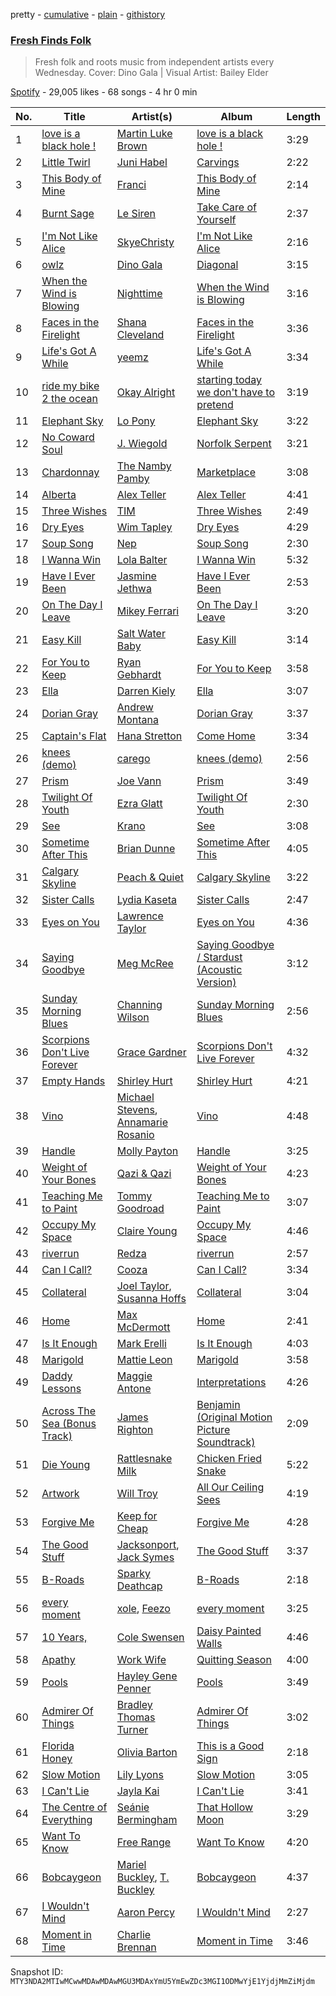 pretty - [cumulative](/playlists/cumulative/37i9dQZF1DXdS3lvGe1GrT.md) - [plain](/playlists/plain/37i9dQZF1DXdS3lvGe1GrT) - [githistory](https://github.githistory.xyz/mackorone/spotify-playlist-archive/blob/main/playlists/plain/37i9dQZF1DXdS3lvGe1GrT)

### [Fresh Finds Folk](https://open.spotify.com/playlist/37i9dQZF1DXdS3lvGe1GrT)

> Fresh folk and roots music from independent artists every Wednesday\. Cover: Dino Gala \| Visual Artist: Bailey Elder

[Spotify](https://open.spotify.com/user/spotify) - 29,005 likes - 68 songs - 4 hr 0 min

| No. | Title | Artist(s) | Album | Length |
|---|---|---|---|---|
| 1 | [love is a black hole !](https://open.spotify.com/track/28cQ6woa2DeOICa4Qefaje) | [Martin Luke Brown](https://open.spotify.com/artist/7L2rePM60cIztWZ7cLlskE) | [love is a black hole !](https://open.spotify.com/album/16d3wulra6dX9bVyENqGPU) | 3:29 |
| 2 | [Little Twirl](https://open.spotify.com/track/7vmWRYyUn4N70WFWigpMwc) | [Juni Habel](https://open.spotify.com/artist/2Kn9TqqVY8YLi0ijUAAQqZ) | [Carvings](https://open.spotify.com/album/0g5Hk7IoMATmXQKDwdM9ln) | 2:22 |
| 3 | [This Body of Mine](https://open.spotify.com/track/0Eem9ujZYyGOG4J2W2LH5w) | [Franci](https://open.spotify.com/artist/0xzqAXgBTxPtPrKbMZEzjG) | [This Body of Mine](https://open.spotify.com/album/3jCfqpYEjxznVBcPaF5TF5) | 2:14 |
| 4 | [Burnt Sage](https://open.spotify.com/track/3NX56nHlZ4TwoZzaUW0dgz) | [Le Siren](https://open.spotify.com/artist/2S3JqbYUGXlM10ljtBH1wC) | [Take Care of Yourself](https://open.spotify.com/album/1ga17JiadIfEdU2atHyimo) | 2:37 |
| 5 | [I'm Not Like Alice](https://open.spotify.com/track/1AeBPeEi4QbvDLPx3iosv5) | [SkyeChristy](https://open.spotify.com/artist/1gs7KrnlCg03ctwSwLuLND) | [I'm Not Like Alice](https://open.spotify.com/album/26U9UPoJU8Dcng6KqKKjmL) | 2:16 |
| 6 | [owlz](https://open.spotify.com/track/1QhV1fB6S4dZq8YYlJEMIM) | [Dino Gala](https://open.spotify.com/artist/3ILm3k5SKzJCaaTJ4yEw0y) | [Diagonal](https://open.spotify.com/album/6uY20cDnA4MsRjrAFtDYfb) | 3:15 |
| 7 | [When the Wind is Blowing](https://open.spotify.com/track/42RR7rRGGEMfpP1qGmPwFL) | [Nighttime](https://open.spotify.com/artist/6s5kIMaWT9z9oj1Ku4IpV2) | [When the Wind is Blowing](https://open.spotify.com/album/2pcsoSmxF4wWESQDRe3s8T) | 3:16 |
| 8 | [Faces in the Firelight](https://open.spotify.com/track/4NCbTLzqJuvdcEKw9R0wI3) | [Shana Cleveland](https://open.spotify.com/artist/5E6dR5oDjhT39zr1YuXRq0) | [Faces in the Firelight](https://open.spotify.com/album/1UTlMveSCbSoIT6P964YOG) | 3:36 |
| 9 | [Life's Got A While](https://open.spotify.com/track/3Ljz2ydMrzGczBPNLKkGuQ) | [yeemz](https://open.spotify.com/artist/3esOPpGsiTP1Rc5lS1Jr6a) | [Life's Got A While](https://open.spotify.com/album/3e7QS762GLrr3qFRIuJp1b) | 3:34 |
| 10 | [ride my bike 2 the ocean](https://open.spotify.com/track/6MxmqTviR4ufZ7ncxHiN1M) | [Okay Alright](https://open.spotify.com/artist/6G9kPlmHYzGrFUYndWG6dh) | [starting today we don't have to pretend](https://open.spotify.com/album/3fyiVxq6fU2QkY9XcEdQZP) | 3:19 |
| 11 | [Elephant Sky](https://open.spotify.com/track/3RgplntVOyI8ZqYF0LVlyr) | [Lo Pony](https://open.spotify.com/artist/6m3M0XbCIlNCigyvruLkC1) | [Elephant Sky](https://open.spotify.com/album/74PvSos7mNAu5Ggp9jLrpH) | 3:22 |
| 12 | [No Coward Soul](https://open.spotify.com/track/6IsBShvcBoi1WiMKWE8WCX) | [J\. Wiegold](https://open.spotify.com/artist/3sZkdu7CiLTXUG5bICgyXk) | [Norfolk Serpent](https://open.spotify.com/album/5u9np0Rm5quchUdhRuSS1L) | 3:21 |
| 13 | [Chardonnay](https://open.spotify.com/track/35XWfqYojCyXpNEeB5TbId) | [The Namby Pamby](https://open.spotify.com/artist/0bX0QBtGt7PyHCEdZad1Sz) | [Marketplace](https://open.spotify.com/album/4FhY7u29l7rxgK1jUvBwib) | 3:08 |
| 14 | [Alberta](https://open.spotify.com/track/2i6Nrke5ecntMAHCFHKTuv) | [Alex Teller](https://open.spotify.com/artist/4wLzdJSvYTQUrsNEMasFaq) | [Alex Teller](https://open.spotify.com/album/4tbBEUrbkM4ggXCwJH0b73) | 4:41 |
| 15 | [Three Wishes](https://open.spotify.com/track/7cv3C3t5PGab3huajFJuur) | [TIM](https://open.spotify.com/artist/2M5EHGvCaKGs1Ntyhl0swn) | [Three Wishes](https://open.spotify.com/album/6GbUNuoi4JwDrkBxCm5tWn) | 2:49 |
| 16 | [Dry Eyes](https://open.spotify.com/track/08oiePkn271VCiyDDFiAfQ) | [Wim Tapley](https://open.spotify.com/artist/0hBKnsxER0S51JUH21uYLi) | [Dry Eyes](https://open.spotify.com/album/2e0jRpAAEWrK4kVQvVWBst) | 4:29 |
| 17 | [Soup Song](https://open.spotify.com/track/3kfqthibmWsfYyCApilYPm) | [Nep](https://open.spotify.com/artist/5IMSbLzrwV9SZOWSLU1dl5) | [Soup Song](https://open.spotify.com/album/2l3QigfQrALpDyAkvN6Hl8) | 2:30 |
| 18 | [I Wanna Win](https://open.spotify.com/track/6ZqRxeKMNLcB7vln15XTqn) | [Lola Balter](https://open.spotify.com/artist/2jesD34oQL3fEcEtm6jJDs) | [I Wanna Win](https://open.spotify.com/album/4MRAw2nW0ezpWALKce1abo) | 5:32 |
| 19 | [Have I Ever Been](https://open.spotify.com/track/4yRS5wjodEe28wyWcTM5up) | [Jasmine Jethwa](https://open.spotify.com/artist/6FLqwgd1Ks0JvEmqpewIpv) | [Have I Ever Been](https://open.spotify.com/album/2NB8LDy6LsycfkiFHr8Nwv) | 2:53 |
| 20 | [On The Day I Leave](https://open.spotify.com/track/7y7GnibBElUqyJgoXC823x) | [Mikey Ferrari](https://open.spotify.com/artist/6WqxuOkQXo8zDZl0InT5R7) | [On The Day I Leave](https://open.spotify.com/album/2Kx2vFFoQAUo8iyhp7UFFB) | 3:20 |
| 21 | [Easy Kill](https://open.spotify.com/track/2uvLSa0yqELzhyi5QpTvbJ) | [Salt Water Baby](https://open.spotify.com/artist/2MKCNIDwizYWkhSGwKotAj) | [Easy Kill](https://open.spotify.com/album/5Iw9VIeKWeUUNnnDhfL8k1) | 3:14 |
| 22 | [For You to Keep](https://open.spotify.com/track/7i41bhXcHFm0UFBJYKBWR5) | [Ryan Gebhardt](https://open.spotify.com/artist/1GgblJXkRYNRnHUGBW9oLA) | [For You to Keep](https://open.spotify.com/album/4JoUnppImVFmfa0lLB81M7) | 3:58 |
| 23 | [Ella](https://open.spotify.com/track/2gaW5ipLhRzLkDJB9ATZNY) | [Darren Kiely](https://open.spotify.com/artist/15Cdd3Wai5nQZATxnbEtK9) | [Ella](https://open.spotify.com/album/07emV4JgFOz8ld0BgVakV1) | 3:07 |
| 24 | [Dorian Gray](https://open.spotify.com/track/23Hv5mNDIyYDqk02vTGu0G) | [Andrew Montana](https://open.spotify.com/artist/05MbxRG8XyYmFhv7ZUMylc) | [Dorian Gray](https://open.spotify.com/album/0jKocMWiAQNEE6a2ZglBjs) | 3:37 |
| 25 | [Captain's Flat](https://open.spotify.com/track/6VkUAqdvDL8EB6Xppana4Z) | [Hana Stretton](https://open.spotify.com/artist/26MsHzLvNrTnU4QOKd9nXO) | [Come Home](https://open.spotify.com/album/72ksYtkFBs0XrizhtInaLK) | 3:34 |
| 26 | [knees \(demo\)](https://open.spotify.com/track/4qGKYUIKNigV4NV84vfmVs) | [carego](https://open.spotify.com/artist/3kAQ9u4vBl2uVXWtUW41FR) | [knees \(demo\)](https://open.spotify.com/album/6bmQ5atYMKtF7I9lUdaeE6) | 2:56 |
| 27 | [Prism](https://open.spotify.com/track/3PkcrqdZh7lSCPEay8gZWr) | [Joe Vann](https://open.spotify.com/artist/4sjzQ6LenQjUsRb6g0sHuq) | [Prism](https://open.spotify.com/album/723bD92J0413LmJSQC2Grk) | 3:49 |
| 28 | [Twilight Of Youth](https://open.spotify.com/track/1L3Qo7G6xGeVbdAQFLS3FN) | [Ezra Glatt](https://open.spotify.com/artist/1q5vdeaANN9uxk1na1WXek) | [Twilight Of Youth](https://open.spotify.com/album/32vLDudGS95nySNZnuVgRS) | 2:30 |
| 29 | [See](https://open.spotify.com/track/652icucvRa5SeZkQFUDk6w) | [Krano](https://open.spotify.com/artist/0RroFfjAg6EsKACQRi8Ctw) | [See](https://open.spotify.com/album/4beTaEBzxpzUaAj2P8PBIQ) | 3:08 |
| 30 | [Sometime After This](https://open.spotify.com/track/0unM82rm6dUmi26mHIbT2W) | [Brian Dunne](https://open.spotify.com/artist/3OAxV7SBURDucfRHHQlJ2V) | [Sometime After This](https://open.spotify.com/album/6lUWEJ4VMayYS51uPvbsTA) | 4:05 |
| 31 | [Calgary Skyline](https://open.spotify.com/track/5b650x4FrY2CiIw9LLcopY) | [Peach & Quiet](https://open.spotify.com/artist/1k9yLhNPTAVPf1R03eUnbc) | [Calgary Skyline](https://open.spotify.com/album/4TDb5JSdVdgXQY9cddv5WG) | 3:22 |
| 32 | [Sister Calls](https://open.spotify.com/track/3dehEQTfQH7SMqjuF95QVz) | [Lydia Kaseta](https://open.spotify.com/artist/0raB78RFxZwDhT8LQFtahl) | [Sister Calls](https://open.spotify.com/album/6zcagcTCZkJN1DCD9lAQzT) | 2:47 |
| 33 | [Eyes on You](https://open.spotify.com/track/14fafhYFUEysDpKHxHWfev) | [Lawrence Taylor](https://open.spotify.com/artist/7so1HCxGkBmfqdvIF5HzkT) | [Eyes on You](https://open.spotify.com/album/0hp2yBmhNwPrwhGoyG6cd8) | 4:36 |
| 34 | [Saying Goodbye](https://open.spotify.com/track/0KUJZeulFXLHZGjxFGh1Dh) | [Meg McRee](https://open.spotify.com/artist/2XXRe7XAVLJZUUOjlEdssy) | [Saying Goodbye / Stardust \(Acoustic Version\)](https://open.spotify.com/album/0Tv1E5yrt5UZeolPPKvmD9) | 3:12 |
| 35 | [Sunday Morning Blues](https://open.spotify.com/track/2TMzpiaF4v5PuoPc2cyIYg) | [Channing Wilson](https://open.spotify.com/artist/5LlJgNc8PgsXsloNEw2uDW) | [Sunday Morning Blues](https://open.spotify.com/album/2UHl9NGVKomAjVaso1tk6M) | 2:56 |
| 36 | [Scorpions Don't Live Forever](https://open.spotify.com/track/4FUZi3B1cpwtAXZKXNTu2E) | [Grace Gardner](https://open.spotify.com/artist/3yRBlQnEPNnucMU0lAaxCt) | [Scorpions Don't Live Forever](https://open.spotify.com/album/01UB7yLLhdvHKtETrr0VgM) | 4:32 |
| 37 | [Empty Hands](https://open.spotify.com/track/2GBIKypnjEstvrRsXaSeOV) | [Shirley Hurt](https://open.spotify.com/artist/0yVyy0jaHPJex2snbCJj0B) | [Shirley Hurt](https://open.spotify.com/album/2zwbcI5dCRCBUO3pjIs2E9) | 4:21 |
| 38 | [Vino](https://open.spotify.com/track/1BtDwiCEJdkLZTNOzy34T0) | [Michael Stevens](https://open.spotify.com/artist/4zhtWLmd8goEurT8obHTJe), [Annamarie Rosanio](https://open.spotify.com/artist/7LtYuMQ3wFY4fGX8Rvq6gD) | [Vino](https://open.spotify.com/album/7rPUkB1LD7HKRZuLWLKrbP) | 4:48 |
| 39 | [Handle](https://open.spotify.com/track/1U2ul6SmAuRtnRCDDIAg3Q) | [Molly Payton](https://open.spotify.com/artist/6mbzLeDgokrXD05pj6kf0N) | [Handle](https://open.spotify.com/album/0f1y4j9KXMhnrpLzj4PEC6) | 3:25 |
| 40 | [Weight of Your Bones](https://open.spotify.com/track/6QqCaiTztIDSzjt5GypR6f) | [Qazi & Qazi](https://open.spotify.com/artist/75skRx68A3gJDsAOZAiVOM) | [Weight of Your Bones](https://open.spotify.com/album/2TVhA9jgIUtODgGH6ACTql) | 4:23 |
| 41 | [Teaching Me to Paint](https://open.spotify.com/track/1asinpCbSRuIblu9XXWyWg) | [Tommy Goodroad](https://open.spotify.com/artist/50OQRtK4pYFXPkiGq2q7jF) | [Teaching Me to Paint](https://open.spotify.com/album/0hQCj9wCfGJdTlDzobvpxh) | 3:07 |
| 42 | [Occupy My Space](https://open.spotify.com/track/2eSOTT93nEtzU0qQdOrA9o) | [Claire Young](https://open.spotify.com/artist/0lKyWWEdzYmTNHWtYgRXqE) | [Occupy My Space](https://open.spotify.com/album/5J5O43Zv76bLd4xqA0Qib7) | 4:46 |
| 43 | [riverrun](https://open.spotify.com/track/1ED4RvaOua1xCVoXBArYup) | [Redza](https://open.spotify.com/artist/7rI4hvk9fjo1LAOXX1XvLG) | [riverrun](https://open.spotify.com/album/2gCNYNlbuhoziX3Sr9lZBJ) | 2:57 |
| 44 | [Can I Call?](https://open.spotify.com/track/3MMhjMd9xr0zRPJbn45BL6) | [Cooza](https://open.spotify.com/artist/1P6s8Y6fBmd7KMcthpxi2V) | [Can I Call?](https://open.spotify.com/album/3UT9sUi1VA4t7m9Gq5t3Hr) | 3:34 |
| 45 | [Collateral](https://open.spotify.com/track/68TawP7UFz2ABKhkeBQXhO) | [Joel Taylor](https://open.spotify.com/artist/4WilUzPdhmLAiX67CZ9xTi), [Susanna Hoffs](https://open.spotify.com/artist/2Sc4ukCRllIu02LZfHF0RL) | [Collateral](https://open.spotify.com/album/1xRwMHDwvDmFaDyplO0kVg) | 3:04 |
| 46 | [Home](https://open.spotify.com/track/1c0HmZmvMWffmQ13nARTqi) | [Max McDermott](https://open.spotify.com/artist/7FqH2bm1wmXmjmbF6RHbPo) | [Home](https://open.spotify.com/album/66dnYWax94DGuaoKXxrhtu) | 2:41 |
| 47 | [Is It Enough](https://open.spotify.com/track/3NXJ3QNHje2LA2tgZHGJJ9) | [Mark Erelli](https://open.spotify.com/artist/7s3wus2jgjwHQXjFXAQfB2) | [Is It Enough](https://open.spotify.com/album/5XU9uvVPPvDPiQ60PxRfLK) | 4:03 |
| 48 | [Marigold](https://open.spotify.com/track/49QMP3y2FevldP5fCfpMbm) | [Mattie Leon](https://open.spotify.com/artist/3hJTvfT20mDphCF1yJsnC0) | [Marigold](https://open.spotify.com/album/4ZN2IkjJ8oHh2ECj3Tp7ZU) | 3:58 |
| 49 | [Daddy Lessons](https://open.spotify.com/track/6rpO7sw5yy6p98962KXC91) | [Maggie Antone](https://open.spotify.com/artist/6mEP6006jfAcrzLbxyEZxp) | [Interpretations](https://open.spotify.com/album/7BQpnNS1KLMn8rSD6NBtLx) | 4:26 |
| 50 | [Across The Sea \(Bonus Track\)](https://open.spotify.com/track/7gFh0drYAaCF1cnBHcCb5T) | [James Righton](https://open.spotify.com/artist/5jpyAwEsD5SwG8bno6eCS8) | [Benjamin \(Original Motion Picture Soundtrack\)](https://open.spotify.com/album/4wk7LOVflHIOBkjzuPnBMI) | 2:09 |
| 51 | [Die Young](https://open.spotify.com/track/1Icd8rvmSC9uvpr7FDLhZZ) | [Rattlesnake Milk](https://open.spotify.com/artist/5ZTPO2c4BmAwr7Swe0qRQc) | [Chicken Fried Snake](https://open.spotify.com/album/1Xg9ZB1s3zv4Zr6Qzp99f8) | 5:22 |
| 52 | [Artwork](https://open.spotify.com/track/0Kr6LvnbS1WtYIMk373tY7) | [Will Troy](https://open.spotify.com/artist/2D9TZalGr1SmjkGguD6Jy1) | [All Our Ceiling Sees](https://open.spotify.com/album/7dSE4DyqCxVW95ALh5ORna) | 4:19 |
| 53 | [Forgive Me](https://open.spotify.com/track/0euDgkOcVpvVxdedJO4ZoM) | [Keep for Cheap](https://open.spotify.com/artist/6YKwoZUW4g50TuiyvVz7JR) | [Forgive Me](https://open.spotify.com/album/18K1XaPe6mWJ81hztiU627) | 4:28 |
| 54 | [The Good Stuff](https://open.spotify.com/track/5vF5Tqwz4T5RcbxdDJNth9) | [Jacksonport](https://open.spotify.com/artist/5WDHcjQUDXBkjoIL9qBkgL), [Jack Symes](https://open.spotify.com/artist/3w86RIwTE80NR3m54obsgz) | [The Good Stuff](https://open.spotify.com/album/2pnL76OHuwKjJuP80jpDj7) | 3:37 |
| 55 | [B\-Roads](https://open.spotify.com/track/3tFRup3wgBnSRhxi9vvSWW) | [Sparky Deathcap](https://open.spotify.com/artist/2Ru6erK9heeCeWQDx0sDmR) | [B\-Roads](https://open.spotify.com/album/7BYHbUrnTW9Aupp0HRU1Q3) | 2:18 |
| 56 | [every moment](https://open.spotify.com/track/6jVof8MV61xVkJAZWOpkZm) | [xole](https://open.spotify.com/artist/0k5vCy7OOIB6Cm3aNFRHS2), [Feezo](https://open.spotify.com/artist/6UrQJ4ssnbz2j7GHzjHyoK) | [every moment](https://open.spotify.com/album/1QSbT2UcY0xb5XRbtGh7ZJ) | 3:25 |
| 57 | [10 Years,](https://open.spotify.com/track/3aCOy3gmk0doqhe7ttsaH7) | [Cole Swensen](https://open.spotify.com/artist/2Hhs5G5jxtbxhOUzm32YxR) | [Daisy Painted Walls](https://open.spotify.com/album/4kOMqbxXKEFlPm9LbhsrTc) | 4:46 |
| 58 | [Apathy](https://open.spotify.com/track/3LvULhkMInjjfKdaOpl6nP) | [Work Wife](https://open.spotify.com/artist/3uPvy8pktQ5n3mZCZzOew9) | [Quitting Season](https://open.spotify.com/album/1BMa8nQywkOL6p9OPiIUPQ) | 4:00 |
| 59 | [Pools](https://open.spotify.com/track/1A98z5gHfk228AzC6YGDbc) | [Hayley Gene Penner](https://open.spotify.com/artist/1ytHo44bNtIESiArfclJPe) | [Pools](https://open.spotify.com/album/1clKYzpwHKlkkq4pBu6IFK) | 3:49 |
| 60 | [Admirer Of Things](https://open.spotify.com/track/396rgZT0kOA9IVxsf3k5Jf) | [Bradley Thomas Turner](https://open.spotify.com/artist/5XymH9TDE5zdgnt1RefjLI) | [Admirer Of Things](https://open.spotify.com/album/6jvUkvpBGxapmfH19UF0x4) | 3:02 |
| 61 | [Florida Honey](https://open.spotify.com/track/1tKyVj4ejDhDfcoOLNXCkp) | [Olivia Barton](https://open.spotify.com/artist/0S3L5s6PIqKBIu21j910N1) | [This is a Good Sign](https://open.spotify.com/album/6zNW862YjKUX7Iqo5o22nf) | 2:18 |
| 62 | [Slow Motion](https://open.spotify.com/track/5Oo2adPyAEyyiUgVUinvUV) | [Lily Lyons](https://open.spotify.com/artist/5YKAGYFz84gLEI7rAFpIpX) | [Slow Motion](https://open.spotify.com/album/4gh52dSbYMWshTBwsB4lSj) | 3:05 |
| 63 | [I Can't Lie](https://open.spotify.com/track/7o0vl7pu4uwYmH8OvItKKH) | [Jayla Kai](https://open.spotify.com/artist/18cfMtyvDerPHm5iXYUcUA) | [I Can't Lie](https://open.spotify.com/album/2Ogm8mVsPFPFihI1N6opk1) | 3:41 |
| 64 | [The Centre of Everything](https://open.spotify.com/track/674NESEjDBIx9Xrzlouogc) | [Seánie Bermingham](https://open.spotify.com/artist/11SKACGCH6dgAW0RxQPMxK) | [That Hollow Moon](https://open.spotify.com/album/6LDHYso4mlEutd49rEln9H) | 3:29 |
| 65 | [Want To Know](https://open.spotify.com/track/6Zg0lQPovC1vkrLJtjWdQf) | [Free Range](https://open.spotify.com/artist/2aPB7TI5mAleSnK0Fm0YVP) | [Want To Know](https://open.spotify.com/album/1IKQlrJmB7a37dWDFWO0Ii) | 4:20 |
| 66 | [Bobcaygeon](https://open.spotify.com/track/31feq1aRhqlapMfQm9kJaS) | [Mariel Buckley](https://open.spotify.com/artist/7lghcHbrdt7sqHWeya15aV), [T\. Buckley](https://open.spotify.com/artist/3uMfRdAAdTRyi0Kg2qCxmo) | [Bobcaygeon](https://open.spotify.com/album/412zp56YbUqDxziYXAAVRX) | 4:37 |
| 67 | [I Wouldn't Mind](https://open.spotify.com/track/2TwRFKnBx1EjNJ5vDRRvNC) | [Aaron Percy](https://open.spotify.com/artist/1OCGT4W29rXiHvDzMHkJyu) | [I Wouldn't Mind](https://open.spotify.com/album/59poBmSzdEHPoZT4Sk7oYt) | 2:27 |
| 68 | [Moment in Time](https://open.spotify.com/track/32fIpfTQO2IGcts9W9dY7L) | [Charlie Brennan](https://open.spotify.com/artist/3YzXK1DQ9EkWqwmUkk6yc8) | [Moment in Time](https://open.spotify.com/album/5Gc2yg1wQ5GyY4pSKIqgHR) | 3:46 |

Snapshot ID: `MTY3NDA2MTIwMCwwMDAwMDAwMGU3MDAxYmU5YmEwZDc3MGI1ODMwYjE1YjdjMmZiMjdm`
